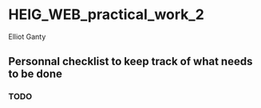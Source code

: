# HEIG_WEB_practical_work_2

Elliot Ganty

## Personnal checklist to keep track of what needs to be done

### TODO